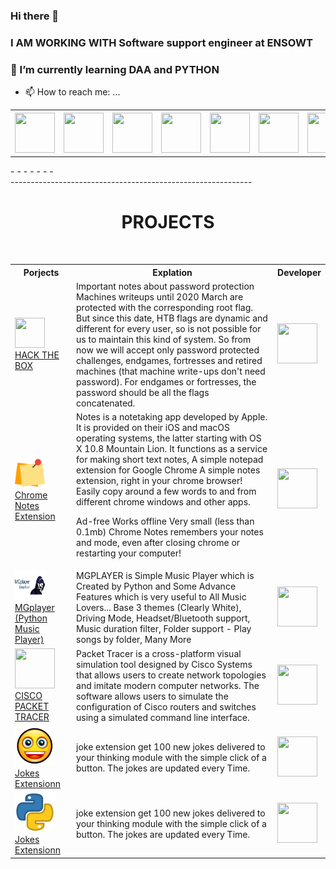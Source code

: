 ### Hi there 👋
### I AM WORKING WITH Software support engineer at ENSOWT
### 🌱 I’m currently learning DAA and PYTHON
- 📫 How to reach me: ...

<table style="width:100%">
  <tr>
    <th><a href="https://facebook.com/EnsowtNoida/" target="_blank"><img src="https://upload.wikimedia.org/wikipedia/commons/thumb/b/b8/2021_Facebook_icon.svg/150px-2021_Facebook_icon.svg.png" height="64px" width="64px"></a></th>
    <th> <a href="https://programminghubintern.blogspot.com/" target="_blank"><img src="https://cdn0.iconfinder.com/data/icons/social-networks-and-media-flat-icons/136/Social_Media_Socialmedia_network_share_socialnetwork_network-22-512.png" height="64px" width="64px"></a></th>
    <th><a href="https://www.instagram.com/engineer_Sanjay/" target="_blank"><img src="https://upload.wikimedia.org/wikipedia/commons/thumb/e/e7/Instagram_logo_2016.svg/800px-Instagram_logo_2016.svg.png" height="64px" width="64px"></a></th>
       <th><a href="https://in.linkedin.com/in/ersanjay19/" target="_blank"><img src="https://cdn-icons-png.flaticon.com/512/174/174857.png" height="64px" width="64px"></a></th>
    <th><a href="https://crazeofcyber.blogspot.com/" target="_blank"><img src="https://cdn0.iconfinder.com/data/icons/social-networks-and-media-flat-icons/136/Social_Media_Socialmedia_network_share_socialnetwork_network-22-512.png" height="64px" width="64px"></a></th>
    <th><a href="I’m looking to collaborate on 17th january/" target="_blank"><img src="https://cdn-icons-png.flaticon.com/512/864/864837.png" height="64px" width="64px"></a></th>
<th><a href="sanjay.yadav@ensowt.com" target="_blank"><img src="https://seeklogo.com/images/G/gmail-icon-logo-9ADB17D3F3-seeklogo.com.png" height="64px" width="64px"></a></th>
  </tr>
 </table>
-  
- 
-  
-  
-  
-  
-  


 


<!--
**sanjayengineer121/sanjayengineer121** is a ✨ _special_ ✨ repository because its `README.md` (this file) appears on your GitHub profile.

Here are some ideas to get you started:



- 🤔 I’m looking for help with ...

- 😄 Pronouns: ...
- ⚡ Fun fact: ...
-->
<br>
------------------------------------------------------------<h1 align="center">PROJECTS</h1><br>



<table style="width:100%">
  <tr>
    <th>Porjects</th>
    <th>Explation</th>
    <th>Developer</th>
  </tr>
  <tr>
    <td><a href="https://github.com/sanjayengineer121/HACKTHEBOX" target="_blank"><img src="https://static-cdn.jtvnw.net/jtv_user_pictures/e35a902c-7cef-49f1-800a-1e75acf39a96-profile_image-70x70.png" height="48px" width="48px">HACK THE BOX</a>
</td>
    <td>Important notes about password protection
Machines writeups until 2020 March are protected with the corresponding root flag. But since this date, HTB flags are dynamic and different for every user, so is not possible for us to maintain this kind of system. So from now we will accept only password protected challenges, endgames, fortresses and retired machines (that machine write-ups don't need password). For endgames or fortresses, the password should be all the flags concatenated.</td>
    <td><a href="https://in.linkedin.com/in/ersanjay19/" target="_blank"><img src="https://cdn-icons-png.flaticon.com/512/174/174857.png" height="64px" width="64px"></a>
  </tr>
  <tr>
    <td><a href="https://github.com/sanjayengineer121/Notes-Extension" target="_blank"><img src="https://github.com/sanjayengineer121/Notes-Extension/blob/main/logo.png" height="48px" width="48px">Chrome Notes Extension</a></td>
    <td>Notes is a notetaking app developed by Apple. It is provided on their iOS and macOS operating systems, the latter starting with OS X 10.8 Mountain Lion. It functions as a service for making short text notes,
A simple notepad extension for Google Chrome A simple notes extension, right in your chrome browser! Easily copy around a few words to and from different chrome windows and other apps.

Ad-free
Works offline
Very small (less than 0.1mb)
Chrome Notes remembers your notes and mode, even after closing chrome or restarting your computer!</td>
    <td><a href="https://in.linkedin.com/in/ersanjay19/" target="_blank"><img src="https://cdn-icons-png.flaticon.com/512/174/174857.png" height="64px" width="64px"></td>
  </tr>
  <tr>
    <td><a href="https://github.com/sanjayengineer121/MGPLAYER" target="_blank"><img src="https://github.com/sanjayengineer121/MGPLAYER/blob/main/Icon/icon.png" height="48px" width="48px">MGplayer (Python Music Player)</a></td>
    <td>
     MGPLAYER is Simple Music Player which is Created by Python and Some Advance Features which is very useful to All Music Lovers...
Base 3 themes (Clearly White),
Driving Mode,
Headset/Bluetooth support,
Music duration filter,
Folder support - Play songs by folder,
Many More</td>
    <td><a href="https://in.linkedin.com/in/ersanjay19/" target="_blank"><img src="https://cdn-icons-png.flaticon.com/512/174/174857.png" height="64px" width="64px"></td>
  </tr>
  <tr>
    <td><a href="https://github.com/sanjayengineer121/Cisco_pocket_tracer" target="_blank"> <img src="https://camo.githubusercontent.com/11ad891ee10b44131affb8ec98d53dba33b3ba4d9987574ee6e5b18063545231/68747470733a2f2f7374656d636c6f7564732e636f6d2f77702d636f6e74656e742f75706c6f6164732f323032302f30362f6e6574776f726b696e672d636973636f2d7061636b65742d7472616365722e706e67" height="64px" width="64px">CISCO PACKET TRACER</td>
      <td>Packet Tracer is a cross-platform visual simulation tool designed by Cisco Systems that allows users to create network topologies and imitate modern computer networks. The software allows users to simulate the configuration of Cisco routers and switches using a simulated command line interface.</td>
    <td><a href="https://in.linkedin.com/in/ersanjay19/" target="_blank"><img src="https://cdn-icons-png.flaticon.com/512/174/174857.png" height="64px" width="64px"></td>
  </tr>  
  <tr>
    <td><a href="https://github.com/sanjayengineer121/Jokes-Extensionn" target="_blank"> <img src="https://github.com/sanjayengineer121/Jokes-Extensionn/blob/main/logo.png" height="64px" width="64px">Jokes Extensionn</td>
      <td>joke extension get 100 new jokes delivered to your thinking module with the simple click of a button. The jokes are updated every Time.</td>
    <td><a href="https://in.linkedin.com/in/ersanjay19/" target="_blank"><img src="https://cdn-icons-png.flaticon.com/512/174/174857.png" height="64px" width="64px"></td>
  </tr>  
  <tr>
    <td><a href="https://github.com/sanjayengineer121/Python-Projects" target="_blank"> <img src="https://github.com/sanjayengineer121/Python-Projects/blob/master/4518857_python_icon.png" height="64px" width="64px">Jokes Extensionn</td>
      <td>joke extension get 100 new jokes delivered to your thinking module with the simple click of a button. The jokes are updated every Time.</td>
    <td><a href="https://in.linkedin.com/in/ersanjay19/" target="_blank"><img src="https://cdn-icons-png.flaticon.com/512/174/174857.png" height="64px" width="64px"></td>
  </tr>  
</table>




